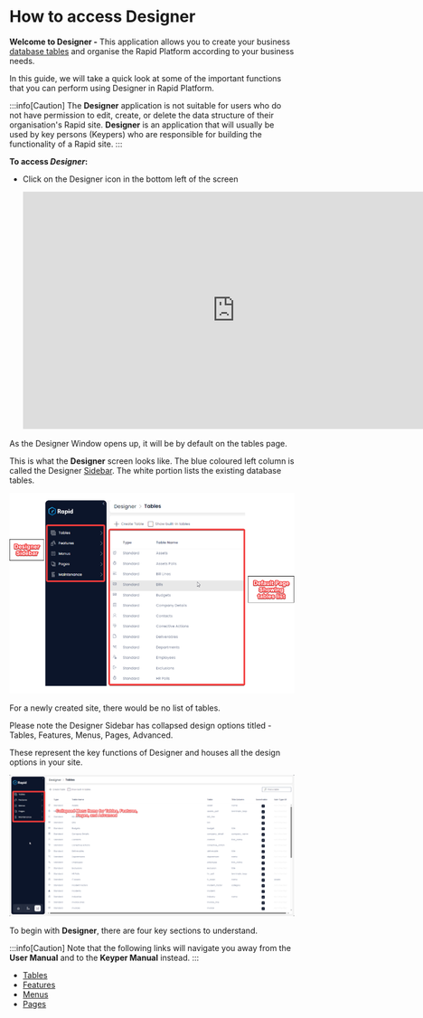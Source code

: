 # How to access Designer

**Welcome to Designer -** This application allows you to create your business [database tables](</docs/Rapid/3-User Manual/glossary/glossary.md#data-table> "Data Table") and organise the Rapid Platform according to your business needs.

In this guide, we will take a quick look at some of the important functions that you can perform using Designer in Rapid Platform.

:::info[Caution]
The **Designer** application is not suitable for users who do not have permission to edit, create, or delete the data structure of their organisation's Rapid site. **Designer** is an application that will usually be used by key persons (Keypers) who are responsible for building the functionality of a Rapid site.
:::

**To access *Designer*:**

- Click on the Designer icon in the bottom left of the screen
      
    <iframe allowfullscreen="allowfullscreen" frameborder="0" height="420" src="https://www.youtube.com/embed/Poycv1xhmIk?si=71gpRmg2XrnuycxA" title="YouTube video player" width="750"></iframe>

As the Designer Window opens up, it will be by default on the tables page.

This is what the **Designer** screen looks like. The blue coloured left column is called the Designer [Sidebar](</docs/Rapid/3-User Manual/glossary/glossary.md#sidebar> "Sidebar"). The white portion lists the existing database tables.

![image-1701845658756.png](./downloaded_image_1705285518733.png)

For a newly created site, there would be no list of tables.

Please note the Designer Sidebar has collapsed design options titled - Tables, Features, Menus, Pages, Advanced.

These represent the key functions of Designer and houses all the design options in your site.

![image-1701899186075.png](./downloaded_image_1705285519751.png)

To begin with **Designer**, there are four key sections to understand.

:::info[Caution]
Note that the following links will navigate you away from the **User Manual** and to the **Keyper Manual** instead.
:::

- [Tables](/docs/Rapid/4-Keyper%20Manual/2-Designer/1-Tables/1-all-about-tables-in-designer/1-all-about-tables-in-designer.md "All about Tables in Designer")
- [Features](/docs/Rapid/4-Keyper%20Manual/2-Designer/Permissions/feature-access-control/feature-access-control.md "All about Feature Control in Designer")
- [Menus](/docs/Rapid/4-Keyper%20Manual/2-Designer/3-Menus/3-Menus.md "All about Menus in Designer")
- [Pages](/docs/Rapid/4-Keyper%20Manual/2-Designer/2-Pages/1-all-about-pages-in-designer.md "All about Pages in Designer")